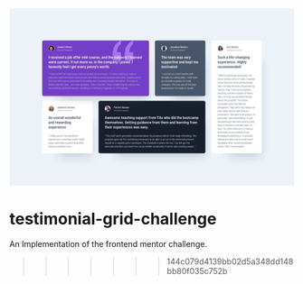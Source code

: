 ![Testimonial Grid](design\desktop-design.jpg)

# testimonial-grid-challenge
An Implementation of the frontend mentor challenge.
>>>>>>> 144c079d4139bb02d5a348dd148bb80f035c752b
